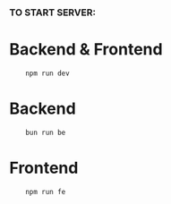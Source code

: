### TO START SERVER:

# Backend & Frontend

```
    npm run dev
```

# Backend

```
    bun run be
```

# Frontend

```
    npm run fe
```
